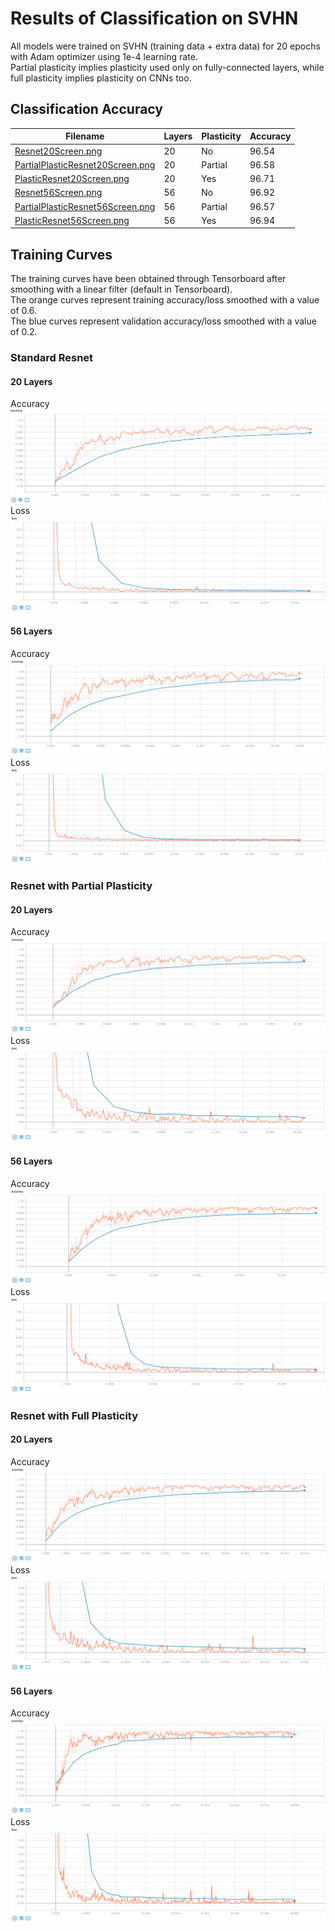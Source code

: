 # Results of Classification on SVHN
All models were trained on SVHN (training data + extra data) for 20 epochs with Adam optimizer using 1e-4 learning rate.<br />
Partial plasticity implies plasticity used only on fully-connected layers, while full plasticity implies plasticity on CNNs too.

## Classification Accuracy
| Filename                                                             | Layers | Plasticity | Accuracy |
| -------------------------------------------------------------------- | ------ | ---------- | -------- |
| [Resnet20Screen.png](Resnet20Screen.png)                             | 20     | No         | 96.54    |
| [PartialPlasticResnet20Screen.png](PartialPlasticResnet20Screen.png) | 20     | Partial    | 96.58    |
| [PlasticResnet20Screen.png](PlasticResnet20Screen.png)               | 20     | Yes        | 96.71    |
| [Resnet56Screen.png](Resnet56Screen.png)                             | 56     | No         | 96.92    |
| [PartialPlasticResnet56Screen.png](PartialPlasticResnet56Screen.png) | 56     | Partial    | 96.57    |
| [PlasticResnet56Screen.png](PlasticResnet56Screen.png)               | 56     | Yes        | 96.94    |

## Training Curves
The training curves have been obtained through Tensorboard after smoothing with a linear filter (default in Tensorboard).<br />
The orange curves represent training accuracy/loss smoothed with a value of 0.6.<br />
The blue curves represent validation accuracy/loss smoothed with a value of 0.2.

### Standard Resnet
#### 20 Layers
Accuracy
![resnet20\_accuracy](Resnet20Acc.png)
Loss
![resnet20\_loss](Resnet20Loss.png)
#### 56 Layers
Accuracy
![resnet56\_accuracy](Resnet56Acc.png)
Loss
![resnet56\_loss](Resnet56Loss.png)

### Resnet with Partial Plasticity
#### 20 Layers
Accuracy
![partial\_plastic\_resnet20\_accuracy](PartialPlasticResnet20Acc.png)
Loss
![partial\_plastic\_resnet20\_loss](PartialPlasticResnet20Loss.png)
#### 56 Layers
Accuracy
![partial\_plastic\_resnet56\_accuracy](PartialPlasticResnet56Acc.png)
Loss
![partial\_plastic\_resnet56\_loss](PartialPlasticResnet56Loss.png)

### Resnet with Full Plasticity
#### 20 Layers
Accuracy
![plastic\_resnet20\_accuracy](PlasticResnet20Acc.png)
Loss
![plastic\_resnet20\_loss](PlasticResnet20Loss.png)
#### 56 Layers
Accuracy
![plastic\_resnet56\_accuracy](PlasticResnet56Acc.png)
Loss
![plastic\_resnet56\_loss](PlasticResnet56Loss.png)
